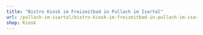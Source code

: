 ```yaml
---
title: "Bistro Kiosk im Freizeitbad in Pullach im Isartal"
url: /pullach-im-isartal/bistro-kiosk-im-freizeitbad-in-pullach-im-isartal/
shop: Kiosk
---
```

